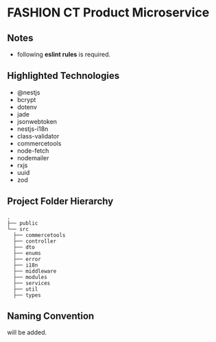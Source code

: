 # FASHION CT Product Microservice

## Notes

- following **eslint rules** is required.

## Highlighted Technologies

- @nestjs
- bcrypt
- dotenv
- jade
- jsonwebtoken
- nestjs-i18n
- class-validator
- commercetools
- node-fetch
- nodemailer
- rxjs
- uuid
- zod

## Project Folder Hierarchy

    .
    ├── public
    └── src
      ├── commercetools
      ├── controller
      ├── dto
      ├── enums
      ├── error
      ├── i18n
      ├── middleware
      ├── modules
      ├── services
      ├── util
      ├── types

## Naming Convention

will be added.
